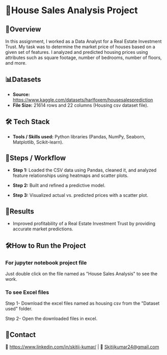 
# 🏡House Sales Analysis Project



## 📄Overview
In this assignment, I worked as a Data Analyst for a Real Estate Investment Trust. My task was to determine the market price of houses based on a given set of features. I analyzed and predicted housing prices using attributes such as square footage, number of bedrooms, number of floors, and more.
## 📊Datasets
- **Source:** https://www.kaggle.com/datasets/harlfoxem/housesalesprediction
- **File Size:** 21614 rows and 22 columns (Housing csv dataset file).
   
  

## 🛠️ Tech Stack
- **Tools / Skills used:** Python libraries (Pandas, NumPy, Seaborn, Matplotlib, Scikit-learn).
## 🚀Steps / Workflow
 
 - **Step 1:** Loaded the CSV data using Pandas, cleaned it, and analyzed feature relationships using heatmaps and scatter plots.

 - **Step 2:** Built and refined a predictive model.

 - **Step 3:** Visualized actual vs. predicted prices with a scatter plot.


## 🎯Results
- Improved profitability of a Real Estate Investment Trust by providing accurate market predictions. 
## 🛠️How to Run the Project

### For jupyter notebook project file
Just double click on the file named as "House Sales Analysis" to see the work.

### To see Excel files
Step 1- Download the excel files named as housing csv from the "Dataset used" folder.

Step 2- Open the downloaded files in excel.
## 🤝Contact
💼 https://www.linkedin.com/in/skitij-kumar/ | 📧 Skitijkumar24@gmail.com
